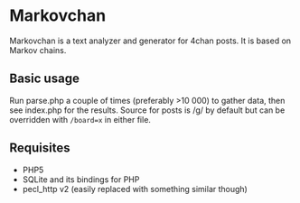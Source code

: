 # Markovchan

Markovchan is a text analyzer and generator for 4chan posts. It is based on Markov chains.

## Basic usage

Run parse.php a couple of times (preferably >10 000) to gather data, then see index.php for the results. Source for posts is /g/ by default but can be overridden with `/board=x` in either file.

## Requisites

* PHP5
* SQLite and its bindings for PHP
* pecl_http v2 (easily replaced with something similar though)
